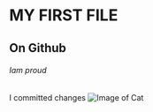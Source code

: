 # MY FIRST FILE

## On Github

###### Iam proud 
I committed changes
![Image of Cat](https://m.media-amazon.com/images/I/41QZSg8drOL._UF1000,1000_QL80_.jpg)
